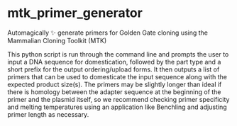 # mtk_primer_generator
Automagically ✨ generate primers for Golden Gate cloning using the Mammalian Cloning Toolkit (MTK)


This python script is run through the command line and prompts the user to input a DNA sequence for domestication, followed by the part type and a short prefix for the output ordering/upload forms. It then outputs a list of primers that can be used to domesticate the input sequence along with the expected product size(s). The primers may be slightly longer than ideal if there is homology between the adapter sequence at the beginning of the primer and the plasmid itself, so we recommend checking primer specificity and melting temperatures using an application like Benchling and adjusting primer length as necessary.

